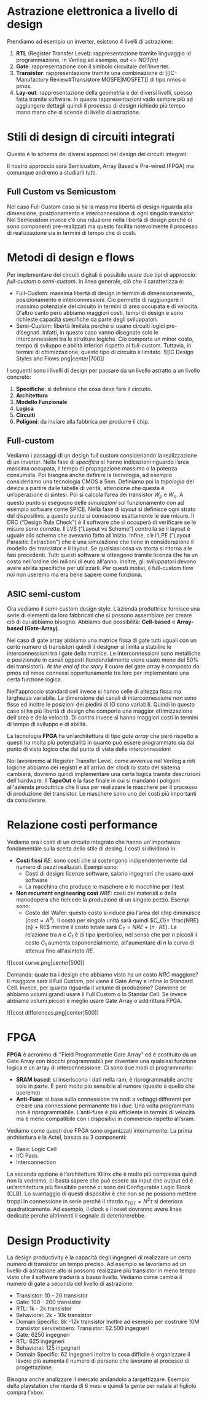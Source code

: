 # Astrazione elettronica a livello di design

Prendiamo ad esempio un inverter, esistono 4 livelli di astrazione:
1. **RTL** (Register Transfer Level): rappresentazione tramite linguaggio id programmazione, in Verilog ad esempio, *out <= NOT(in)*
2. **Gate**: rappresentazione con il simbolo circuitale dell’inverter.
3. **Transistor**: rappresentazione tramite una combinazione di [[IC-Manufactory Review#Transistore MOSFE|MOSFET]] di tipo nmos o pmos.
4. **Lay-out**: rappresentazione della geometria e dei diversi livelli, spesso fatta tramite software.
In queste rappresentazioni vado sempre più ad aggiungere dettagli quindi il processo di design richiede più tempo mano mano che si scende di livello di astrazione.
# Stili di design di circuiti integrati

Questo è lo schema dei diversi approcci nel design dei circuiti integrati: 

Il nostro approccio sarà Semicustom, Array Based e Pre-wired (FPGA) ma comunque andremo a studiarli tutti.

## Full Custom vs Semicustom

Nel caso Full Custom caso si ha la massima libertà di design riguarda alla dimensione, posizionamento e interconnessione di ogni singolo transistor.
Nel Semicustom invece c’è una riduzione nella libertà di design perché ci sono componenti pre-realizzati ma questo facilita notevolmente il processo di realizzazione sia in termini di tempo che di costi. 
# Metodi di design e flows

Per implementare dei circuiti digitali è possibile usare due tipi di approccio: *full-custom* o *semi-custom*. 
In linea generale, ciò che li caratterizza è: 
- Full-Custom: massima libertà di design in termini di dimensionamento, posizionamento e interconnessioni. Ciò permette di raggiungere il massimo potenziale del circuito in termini di area occupata e di velocità. D'altro canto però abbiamo maggiori costi, tempi di design e sono richieste capacità specifiche da parte degli sviluppatori.
- Semi-Custom: libertà limitata perché si usano circuiti logici pre-disegnati. Infatti, in questo caso vanno disegnate solo le interconnessioni tra le strutture logiche. Ciò comporta un minor costo, tempo di sviluppo e abilità inferiori rispetto al full-custom. Tuttavia, in termini di ottimizzazione, questo tipo di circuito è limitato.
![[IC Design Styles and Flows.png|center|700]]

I seguenti sono i livelli di design per passare da un livello astratto a un livello concreto:
1. **Specifiche**: si definisce che cosa deve fare il circuito.
2. **Architettura**
3. **Modello Funzionale**
4. **Logica**
5. **Circuiti**
6. **Poligoni**: da inviare alla fabbrica per produrre il chip.

## Full-custom 

Vediamo i passaggi di un design full custom consideriando la realizzazione di un inverter.
Nella fase di *specifica* si hanno indicazioni riguardo l’area massima occupata, il tempo di propagazione massimo o la potenza consumata. Poi bisogna anche definire la tecnologia, ad esempio consideriamo una tecnologia CMOS a 5nm. 
Definiamo poi la *topologia* del device a partire dalle tabelle di verità, attenzione che questa è un’operazione di sintesi.
Poi si calcola l’area dei transistor $W_{p}$ e $W_{n}$.
A questo punto si eseguono delle *simulazioni* sul funzionamento con ad esempio software come SPICE. 
Nella fase di *layout* si definisce ogni strato del dispositivo, a questo punto si conoscono esattamente le sue misure. Il DRC (“Design Rule Check”) è il software che si occuperà di verificare se le misure sono corrette.
Il LVS (“Layout vs Scheme”) controlla se il layout è uguale allo schema che avevamo fatto all’inizio. 
Infine, c’è l'LPE (“Layout Parasitic Extraction”) che è una simulazione che tiene in considerazione il modello dei transistor e il layout. 
Se qualsiasi cosa va storta si ritorna alle fasi precedenti. 
Tutti questi software si ottengono tramite licenza che ha un costo nell'ordine dei milioni di euro all'anno. Inoltre, gli sviluppatori devono avere abilità specifiche per utilizzarli. 
Per questi motivi, il full-custom flow noi non useremo ma era bene sapere come funziona. 
## ASIC semi-custom

Ora vediamo il semi-custom design style. 
L’azienda produttrice fornisce una serie di elementi da loro fabbricati che si possono assemblare per creare ciò di cui abbiamo bisogno. 
Abbiamo due possibilità: **Cell-based** e **Array-based (Gate-Array)**. 

Nel caso di gate array abbiamo una matrice fissa di gate tutti uguali con un certo numero di transistori quindi il designer si limita a stabilire le interconnessioni tra i gate della matrice. Le interconnessioni sono metalliche e posizionate in canali opposti (tendenzialmente viene usato meno del 50% dei transistori).
*At the end of the story* il cuore del gate array è composto da pmos ed nmos connessi opportunamente tra loro per implementare una certa funzione logica.

Nell'approccio standard cell invece si hanno celle di altezza fissa ma larghezza variabile. La dimensione dei canali di interconnessione non sono fisse ed inoltre le posizioni dei piedini di IO sono variabili. Quindi in questo caso si ha più libertà di design che comporta una maggior ottimizzazione dell'area e della velocità. Di contro invece si hanno maggiori costi in termini di tempo di sviluppo e di abilità. 

La tecnologia **FPGA** ha un'architettura di tipo *gate array* che però rispetto a questi ha molta più potenzialità in quanto può essere programmato sia dal punto di vista logico che dal punto di vista delle interconnessioni 

Noi lavoreremo al Register Transfer Level, come avveniva nel Verilog a reti logiche abbiamo dei registri e all'arrivo del clock lo stato del sistema cambierà, dovremo quindi implementare una certa logica tramite descrizioni dell'hardware.
Il **TapeOut** è la fase finale in cui si mandano i poligoni all'azienda produttrice che li usa per realizzare le maschere per il processo di produzione dei transistor. Le maschere sono uno dei costi più importanti da considerare. 
# Relazione costi performance

Vediamo ora i costi di un circuito integrato che hanno un'importanza fondamentale sulla scelta dello stile di desing. I costi si dividono in:
- **Costi fissi** $RE$: sono costi che si sostengono indipendentemente dal numero di pezzi realizzati. Esempi sono: 
	- Costi di design: licenze software, salario ingegneri che usano quei software
	- La macchina che produce le maschere e le macchine per i test
- **Non recurrent engineering cost** $NRE$: costi dei materiali e della manodopera che richiede la produzione di un singolo pezzo. Esempi sono:
	- Costo del Wafer: questo costo si riduce più l'area del chip diminuisce ($cost \propto A^{3}$).
Il costo per singola unità sarà quindi $C_{1}= \frac{NRE}{n} + RE$ mentre il costo totale sarà $C_{T}= NRE + (n \cdot RE)$.
La relazione tra $n$ e $C_{1}$ è di tipo iperbolico, nel senso che per $n$ piccoli il costo $C_{1}$ aumenta esponenzialmente, all'aumentare di $n$ la curva di attenua fino all'asintoto $RE$.

![[cost curve.png|center|500]]

Domanda: quale tra i design che abbiamo visto ha un costo $NRC$ maggiore? Il maggiore sarà il Full Custom, poi viene il Gate Array e infine lo Standard Cell.
Invece, per quanto riguarda il volume di produzione? Conviene se abbiamo volumi grandi usare il Full Custom o lo Standar Cell. Se invece abbiamo volumi piccoli è meglio usare Gate Array o addirittura FPGA. 

![[cost differences.png|center|500]]

# FPGA

**FPGA** è acronimo di "Field Programmable Gate Array" ed è costituito da un Gate Array con blocchi programmabili per diventare una qualsiasi funzione logica e un array di interconnessione. 
Ci sono due modi di programmarlo: 
- **SRAM based**: si inseriscono i dati nella ram, è riprogrammabile anche solo in parte. È però molto più sensibile al rumore (questo è quello che useremo)
- **Anti-Fuse**: si basa sulla connessione tra nodi a voltaggi differenti per creare una connessione permanente tra i due. Una volta programmato non è riprogrammabile.
L’anti-fuse è più efficiente in termini di velocità ma è meno compatibile con i dispositivi in commercio rispetto all’sram. 

Vediamo come questi due FPGA sono organizzati internamente:
La prima architettura è la Actel, basata su 3 componenti:
- Basic Logic Cell
- I/O Pads 
- Interconnection

La seconda opzione è l’architettura Xilinx che è molto più complessa quindi non la vedremo, ci basta sapere che può essere sia input che output ed è un’architettura più flessibile perché ci sono dei Configurable Logic Block (CLB).
Lo svantaggio di questi dispositivi è che non se ne possono mettere troppi in connessione in serie perché il ritardo $\tau _{TOT} = N^{2}\tau$ si deteriora quadraticamente. 
Ad esempio, il clock e il reset dovranno avere linee dedicate perché altrimenti il segnale di deteriorerebbe. 
# Design Productivity

La design productivity è la capacità degli ingegneri di realizzare un certo numero di transistor un tempo preciso.
Ad esempio se lavoriamo ad un livello di astrazione alto si possono realizzare più transistor in meno tempo visto che il software tradurrà a basso livello. 
Vediamo come cambia il numero di gate a seconda del livello di astrazione:
- Transistor: 10 - 20 transistor
- Gate: 100 - 200 transistor
- RTL: 1k - 2k transistor
- Behavioral: 2k - 10k transistor
- Domain Specific: 8k -12k transistor
Inoltre ad esempio per costruire 10M transistor servirebbero:
Transistor: 62.500 ingegneri
- Gate: 6250 ingegneri
- RTL: 625 ingegneri
- Behavioral: 125 ingegneri
- Domain Specific: 62 ingegneri 
Inoltre la cosa difficile è organizzare il lavoro più aumenta il numero di persone che lavorano al processo di progettazione. 

Bisogna anche analizzare il mercato andandolo a targettizzare.
Esempio della playstation che ritarda di 6 mesi e quindi la gente per natale al figliolo compra l’xbox.




